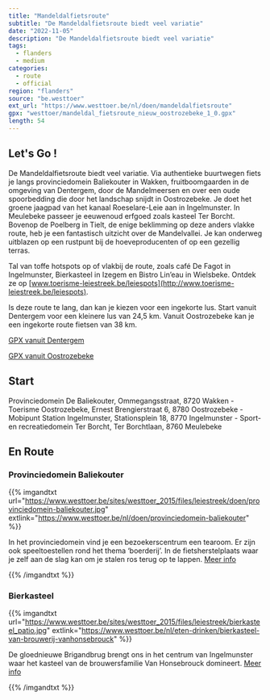 ```yaml
---
title: "Mandeldalfietsroute"
subtitle: "De Mandeldalfietsroute biedt veel variatie"
date: "2022-11-05"
description: "De Mandeldalfietsroute biedt veel variatie" 
tags:
  - flanders
  - medium
categories: 
  - route
  - official
region: "flanders"
source: "be.westtoer"
ext_url: "https://www.westtoer.be/nl/doen/mandeldalfietsroute"
gpx: "westtoer/mandeldal_fietsroute_nieuw_oostrozebeke_1_0.gpx"
length: 54
---
```


## Let's Go !

De Mandeldalfietsroute biedt veel variatie. Via authentieke buurtwegen fiets je langs provinciedomein Baliekouter in Wakken, fruitboomgaarden in de omgeving van Dentergem, door de Mandelmeersen en over een oude spoorbedding die door het landschap snijdt in Oostrozebeke. Je doet het groene jaagpad van het kanaal Roeselare-Leie aan in Ingelmunster. In Meulebeke passeer je eeuwenoud erfgoed zoals kasteel Ter Borcht. Bovenop de Poelberg in Tielt, de enige beklimming op deze anders vlakke route, heb je een fantastisch uitzicht over de Mandelvallei. Je kan onderweg uitblazen op een rustpunt bij de hoeveproducenten of op een gezellig terras.

Tal van toffe hotspots op of vlakbij de route, zoals café De Fagot in Ingelmunster, Bierkasteel in Izegem en Bistro Lin’eau in Wielsbeke. Ontdek ze op [www.toerisme-leiestreek.be/leiespots](http://www.toerisme-leiestreek.be/leiespots).

Is deze route te lang, dan kan je kiezen voor een ingekorte lus. Start vanuit Dentergem voor een kleinere lus van 24,5 km. Vanuit Oostrozebeke kan je een ingekorte route fietsen van 38 km.

[GPX vanuit Dentergem](https://beeldbank.west-vlaanderen.be/transfer/2fcd74671656048dcebd6cb156d86e2d0857a3ca9ecc4d710c17646c8e950248)

[GPX vanuit Oostrozebeke](https://beeldbank.west-vlaanderen.be/transfer/ee675a0508abab780051d3412ea78619a8ab4764f3b6f73b7fb2643724fb7505)

## Start 

Provinciedomein De Baliekouter, Ommegangsstraat, 8720 Wakken - Toerisme Oostrozebeke, Ernest Brengierstraat 6, 8780 Oostrozebeke - Mobipunt Station Ingelmunster, Stationsplein 18, 8770 Ingelmunster - Sport- en recreatiedomein Ter Borcht, Ter Borchtlaan, 8760 Meulebeke 

## En Route

### Provinciedomein Baliekouter

{{% imgandtxt url="https://www.westtoer.be/sites/westtoer_2015/files/leiestreek/doen/provinciedomein-baliekouter.jpg" extlink="https://www.westtoer.be/nl/doen/provinciedomein-baliekouter" %}}

In het provinciedomein vind je een bezoekerscentrum een tearoom. Er zijn ook speeltoestellen rond het thema ‘boerderij’. In de fietsherstelplaats waar je zelf aan de slag kan om je stalen ros terug op te lappen. [Meer info](https://www.westtoer.be/nl/doen/provinciedomein-baliekouter)

{{% /imgandtxt %}}

### Bierkasteel

{{% imgandtxt url="https://www.westtoer.be/sites/westtoer_2015/files/leiestreek/bierkasteel_patio.jpg" extlink="https://www.westtoer.be/nl/eten-drinken/bierkasteel-van-brouwerij-vanhonsebrouck" %}}

De gloednieuwe Brigandbrug brengt ons in het centrum van Ingelmunster waar het kasteel van de brouwersfamilie Van Honsebrouck domineert. [Meer info](https://www.westtoer.be/nl/eten-drinken/bierkasteel-van-brouwerij-vanhonsebrouck)

{{% /imgandtxt %}}
